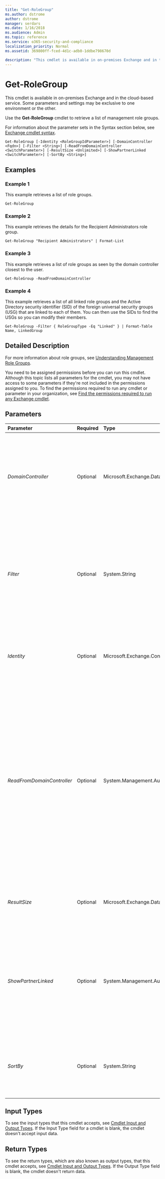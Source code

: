 ```yaml
---
title: "Get-RoleGroup"
ms.author: dstrome
author: dstrome
manager: serdars
ms.date: 1/16/2018
ms.audience: Admin
ms.topic: reference
ms.service: o365-security-and-compliance
localization_priority: Normal
ms.assetid: 369800ff-fced-4d1c-adb0-1ddbe798670d

description: "This cmdlet is available in on-premises Exchange and in the cloud-based service. Some parameters and settings may be exclusive to one environment or the other."
---
```


# Get-RoleGroup

This cmdlet is available in on-premises Exchange and in the cloud-based service. Some parameters and settings may be exclusive to one environment or the other. 
  
Use the **Get-RoleGroup** cmdlet to retrieve a list of management role groups.
  
For information about the parameter sets in the Syntax section below, see [Exchange cmdlet syntax](https://technet.microsoft.com/library/bb123552.aspx). 
  
```
Get-RoleGroup [-Identity <RoleGroupIdParameter>] [-DomainController <Fqdn>] [-Filter <String>] [-ReadFromDomainController <SwitchParameter>] [-ResultSize <Unlimited>] [-ShowPartnerLinked <SwitchParameter>] [-SortBy <String>]

```

## Examples
<a name="Examples"> </a>

### Example 1

This example retrieves a list of role groups.
  
```
Get-RoleGroup
```

### Example 2

This example retrieves the details for the Recipient Administrators role group.
  
```
Get-RoleGroup "Recipient Administrators" | Format-List
```

### Example 3

This example retrieves a list of role groups as seen by the domain controller closest to the user.
  
```
Get-RoleGroup -ReadFromDomainController
```

### Example 4

This example retrieves a list of all linked role groups and the Active Directory security identifier (SID) of the foreign universal security groups (USG) that are linked to each of them. You can then use the SIDs to find the USGs so you can modify their members.
  
```
Get-RoleGroup -Filter { RoleGroupType -Eq "Linked" } | Format-Table Name, LinkedGroup
```

## Detailed Description
<a name="DetailedDescription"> </a>

For more information about role groups, see [Understanding Management Role Groups](http://technet.microsoft.com/library/2a92e06c-523e-4fd4-a937-152562b7741d.aspx).
  
You need to be assigned permissions before you can run this cmdlet. Although this topic lists all parameters for the cmdlet, you may not have access to some parameters if they're not included in the permissions assigned to you. To find the permissions required to run any cmdlet or parameter in your organization, see [Find the permissions required to run any Exchange cmdlet](https://technet.microsoft.com/library/mt432940.aspx).
  
## Parameters
<a name="DetailedDescription"> </a>

|**Parameter**|**Required**|**Type**|**Description**|
|:-----|:-----|:-----|:-----|
| _DomainController_ <br/> |Optional  <br/> |Microsoft.Exchange.Data.Fqdn  <br/> |This parameter is available only in on-premises Exchange.  <br/> The  _DomainController_ parameter specifies the domain controller that's used by this cmdlet to read data from or write data to Active Directory. You identify the domain controller by its fully qualified domain name (FQDN). For example, `dc01.contoso.com`.  <br/> |
| _Filter_ <br/> |Optional  <br/> |System.String  <br/> |The  _Filter_ parameter specifies the property to be used to filter the role groups. Only the role groups that match the criteria you specify are returned. <br/> You can filter on the  `LinkedGroup`,  `ManagedBy`,  `Members`,  `Name`,  `RoleGroupType`, and  `DisplayName` properties. If you create a filter using the `RoleGroupType` property, the only values you can use in the filter are `Standard` and `Linked`.  <br/> |
| _Identity_ <br/> |Optional  <br/> |Microsoft.Exchange.Configuration.Tasks.RoleGroupIdParameter  <br/> |The  _Identity_ parameter specifies the role group to retrieve. If the name of the role group contains spaces, enclose the name in quotation marks ("). <br/> If the  _Identity_ parameter isn't specified, all role groups are returned. <br/> |
| _ReadFromDomainController_ <br/> |Optional  <br/> |System.Management.Automation.SwitchParameter  <br/> |This parameter is available only in on-premises Exchange.  <br/> The  _ReadFromDomainController_ switch specifies that information should be read from a domain controller in the user's domain. If you run the command `Set-AdServerSettings -ViewEntireForest $true` to include all objects in the forest and you don't use the _ReadFromDomainController_ switch, it's possible that information will be read from a global catalog that has outdated information. When you use the _ReadFromDomainController_ switch, multiple reads might be necessary to get the information. You don't have to specify a value with this switch. <br/> > [!NOTE]> By default, the recipient scope is set to the domain that hosts your Exchange servers.           |
| _ResultSize_ <br/> |Optional  <br/> |Microsoft.Exchange.Data.Unlimited  <br/> |The  _ResultSize_ parameter specifies the maximum number of results to return. If you want to return all requests that match the query, use `unlimited` for the value of this parameter. The default value is `1000`.  <br/> |
| _ShowPartnerLinked_ <br/> |Optional  <br/> |System.Management.Automation.SwitchParameter  <br/> |This parameter is available only in the cloud-based service.  <br/> This  _ShowPartnerLinked_ switch specifies whether to return built-in role groups that are of type `PartnerRoleGroup`. Role groups of this type are used in the cloud-based services to allow partner service providers to manage their customer organizations. These role groups can't be edited and are therefore not shown by default.  <br/> |
| _SortBy_ <br/> |Optional  <br/> |System.String  <br/> | The _SortBy_ parameter specifies the property to sort the results by. You can sort by only one property at a time. The results are sorted in ascending order. <br/>  If the default view doesn't include the property you're sorting by, you can append the command with `| Format-Table -Auto <Property1>,<Property2>...` to create a new view that contains all of the properties that you want to see. Wildcards (*) in the property names are supported. <br/>  You can sort by the following properties: <br/> **Name** <br/> **DisplayName** <br/> |
   
## Input Types
<a name="InputTypes"> </a>

To see the input types that this cmdlet accepts, see [Cmdlet Input and Output Types](http://go.microsoft.com/fwlink/p/?linkId=616387). If the Input Type field for a cmdlet is blank, the cmdlet doesn't accept input data. 
  
## Return Types
<a name="ReturnTypes"> </a>

To see the return types, which are also known as output types, that this cmdlet accepts, see [Cmdlet Input and Output Types](http://go.microsoft.com/fwlink/p/?linkId=616387). If the Output Type field is blank, the cmdlet doesn't return data. 
  

